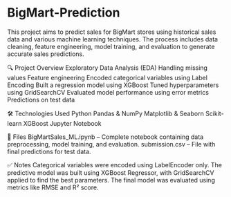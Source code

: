 # BigMart-Prediction

This project aims to predict sales for BigMart stores using historical sales data and various machine learning techniques. The process includes data cleaning, feature engineering, model training, and evaluation to generate accurate sales predictions.

🔍 Project Overview
Exploratory Data Analysis (EDA)
Handling missing values
Feature engineering
Encoded categorical variables using Label Encoding
Built a regression model using XGBoost
Tuned hyperparameters using GridSearchCV
Evaluated model performance using error metrics
Predictions on test data

🛠 Technologies Used
Python
Pandas & NumPy
Matplotlib & Seaborn
Scikit-learn
XGBoost
Jupyter Notebook

📁 Files
BigMartSales_ML.ipynb – Complete notebook containing data preprocessing, model training, and evaluation.
submission.csv – File with final predictions for test data.

✅ Notes
Categorical variables were encoded using LabelEncoder only.
The predictive model was built using XGBoost Regressor, with GridSearchCV applied to find the best parameters.
The final model was evaluated using metrics like RMSE and R² score.

